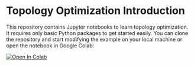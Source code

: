 # Topology Optimization Introduction
This repository contains Jupyter notebooks to learn topology optimization. It requires only basic Python packages to get started easily. You can clone the repository and start modifying the example on your local machine or open the notebook in Google Colab:

[![Open In Colab](https://colab.research.google.com/assets/colab-badge.svg)](https://colab.research.google.com/github/nilsmeyerkit/topology_optimization_introduction/blob/main/bookshelf.ipynb)